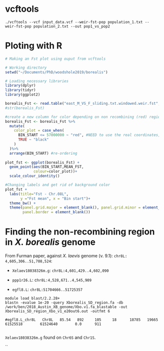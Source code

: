 # vcftools
```
./vcftools --vcf input_data.vcf --weir-fst-pop population_1.txt --weir-fst-pop population_2.txt --out pop1_vs_pop2
```

# Ploting with R

```R
# Making an Fst plot using ouput from vcftools

# Working directory
setwd("~/Documents/PhD/woodshole2019/borealis")

# Loading necessary libraries
library(dplyr)
library(tidyr)
library(ggplot2)

borealis_Fst <- read.table("east_M_VS_F_sliding.txt.windowed.weir.fst",sep="\t", header=TRUE) 
#str(borealis_Fst)

#create a new column for color depending on non recombining (red) region or not (black)
borealis_Fst <- borealis_Fst %>%
  mutate(
    color_plot = case_when(
      BIN_START <= 57000000 ~ "red", #NEED to use the real coordinates, used Furman on laevis
      TRUE ~ "black"
    )
  )%>%
  arrange(BIN_START) #re-ordering
    
plot_fst <- ggplot(borealis_Fst) +
  geom_point(aes(BIN_START,MEAN_FST,
             colour=color_plot))+
  scale_colour_identity()

#Changing labels and get rid of background color
plot_fst + 
  labs(title="Fst - Chr.08L",
       y ="Fst mean", x = "Bin start")+
  theme_bw() + 
  theme(panel.grid.major = element_blank(), panel.grid.minor = element_blank(),
        panel.border = element_blank())

```
# Finding the non-recombining region in *X. borealis* genome

From Furman paper, against *X. laevis* genome (v. 9.1): `chr8L: 4,605,306..51,708,524`:

- `Xelaev18038326m.g`: `chr8L:4,601,429..4,602,090`

- `ppp1r26.L`: c`hr8L:4,528,671..4,545,909`

- `egfl8.L`: `chr8L:51704666..51725357`


```
module load blast/2.2.28+
blastn -evalue 1e-20 -query Xborealis_SD_region.fa -db /work/ben/2018_Austin_XB_genome/Xbo.v1.fa_blastable -out Xborealis_SD_region_Xbo_v1_e20out6.out -outfmt 6

#egfl8.L_chr8L   Chr8L   85.54   892     105     18      18785   19665   61525518        61524640        0.0      911


```
`Xelaev18038326m.g` found on `Chr6S` and `Chr1S`.

``

